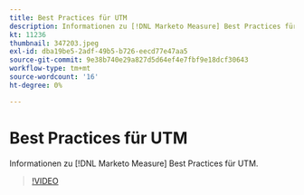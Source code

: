 ```yaml
---
title: Best Practices für UTM
description: Informationen zu [!DNL Marketo Measure] Best Practices für UTM.
kt: 11236
thumbnail: 347203.jpeg
exl-id: dba19be5-2adf-49b5-b726-eecd77e47aa5
source-git-commit: 9e38b740e29a827d5d64ef4e7fbf9e18dcf30643
workflow-type: tm+mt
source-wordcount: '16'
ht-degree: 0%

---
```


# Best Practices für UTM

Informationen zu [!DNL Marketo Measure] Best Practices für UTM.

>[!VIDEO](https://video.tv.adobe.com/v/347203/?quality=12&learn=on)
